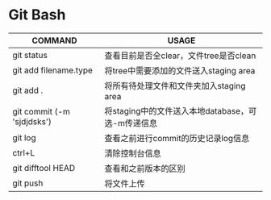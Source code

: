 # Git Bash



| COMMAND                    | USAGE                                             |
| -------------------------- | ------------------------------------------------- |
| git status                 | 查看目前是否全clear，文件tree是否clean            |
| git add filename.type      | 将tree中需要添加的文件送入staging area            |
| git add .                  | 将所有待处理文件和文件夹加入staging area          |
| git commit (-m 'sjdjdsks') | 将staging中的文件送入本地database，可选-m传递信息 |
| git log                    | 查看之前进行commit的历史记录log信息               |
| ctrl+L                     | 清除控制台信息                                    |
| git difftool HEAD          | 查看和之前版本的区别                              |
| git push                   | 将文件上传                                        |

